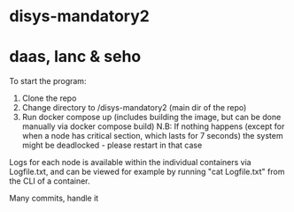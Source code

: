 # disys-mandatory2
# daas, lanc & seho

To start the program: 
1. Clone the repo 
2. Change directory to /disys-mandatory2 (main dir of the repo)  
3. Run docker compose up (includes building the image, but can be done manually via docker compose build)
N.B: If nothing happens (except for when a node has critical section, which lasts for 7 seconds) the system might be deadlocked - please restart in that case

Logs for each node is available within the individual containers via Logfile.txt, 
and can be viewed for example by running "cat Logfile.txt" from the CLI of a container. 

Many commits, handle it
